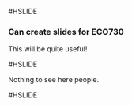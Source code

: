 

#HSLIDE

### Can create slides for ECO730

This will be quite useful!

#HSLIDE

Nothing to see here people.

#HSLIDE
